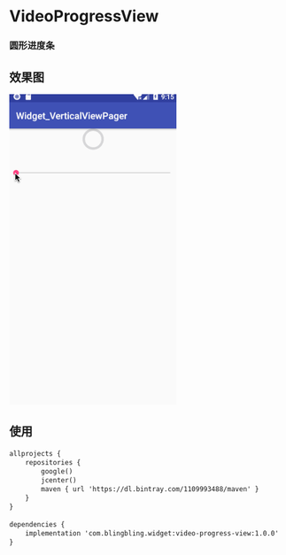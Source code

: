 # VideoProgressView

### 圆形进度条

## 效果图

![](./img/demo.gif)

## 使用
```
allprojects {
    repositories {
        google()
        jcenter()
        maven { url 'https://dl.bintray.com/1109993488/maven' }
    }
}

dependencies {
    implementation 'com.blingbling.widget:video-progress-view:1.0.0'
}
```
